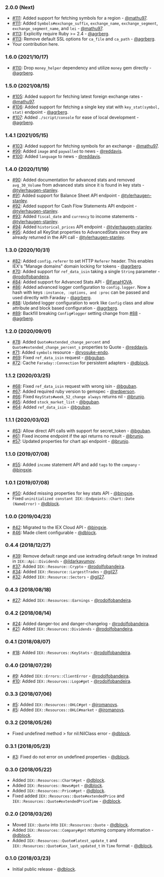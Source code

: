 ### 2.0.0 (Next)
* [#111](https://github.com/dblock/iex-ruby-client/pull/111): Added support for fetching symbols for a region - [@mathu97](https://github.com/mathu97).
* [#111](https://github.com/dblock/iex-ruby-client/pull/111): Added `Symbols#exchange_suffix`, `exchange_name`, `exchange_segment`, `exchange_segment_name`, and `lei` - [@mathu97](https://github.com/mathu97).
* [#113](https://github.com/dblock/iex-ruby-client/pull/113): Explicitly require Ruby >= 2.4 - [@agrberg](https://github.com/agrberg).
* [#113](https://github.com/dblock/iex-ruby-client/pull/113): Remove default SSL options for `ca_file` and `ca_path` - [@agrberg](https://github.com/agrberg).
* Your contribution here.

### 1.6.0 (2021/10/17)
* [#110](https://github.com/dblock/iex-ruby-client/pull/110): Drop `money_helper` dependency and utilize `money` gem directly - [@agrberg](https://github.com/agrberg).

### 1.5.0 (2021/08/15)
* [#105](https://github.com/dblock/iex-ruby-client/pull/105): Added support for fetching latest foreign exchange rates - [@mathu97](https://github.com/mathu97).
* [#106](https://github.com/dblock/iex-ruby-client/pull/106): Added support for fetching a single key stat with `key_stat(symbol, stat)` endpoint - [@agrberg](https://github.com/agrberg).
* [#107](https://github.com/dblock/iex-ruby-client/pull/107): Added `./script/console` for ease of local development - [@agrberg](https://github.com/agrberg).

### 1.4.1 (2021/05/15)
* [#103](https://github.com/dblock/iex-ruby-client/pull/103): Added support for fetching symbols for an exchange - [@mathu97](https://github.com/mathu97).
* [#99](https://github.com/dblock/iex-ruby-client/pull/99): Added `image` and `paywalled` to news - [@reddavis](https://github.com/reddavis).
* [#100](https://github.com/dblock/iex-ruby-client/pull/100): Added `language` to news - [@reddavis](https://github.com/reddavis).

### 1.4.0 (2020/11/19)
* [#90](https://github.com/dblock/iex-ruby-client/pull/90): Added documentation for advanced stats and removed `avg_30_Volume` from advanced stats since it is found in key stats - [@tylerhaugen-stanley](https://github.com/tylerhaugen-stanley).
* [#91](https://github.com/dblock/iex-ruby-client/pull/91): Added support for Balance Sheet API endpoint - [@tylerhaugen-stanley](https://github.com/tylerhaugen-stanley).
* [#92](https://github.com/dblock/iex-ruby-client/pull/92): Added support for Cash Flow Statements API endpoint - [@tylerhaugen-stanley](https://github.com/tylerhaugen-stanley).
* [#93](https://github.com/dblock/iex-ruby-client/pull/93): Added `fiscal_date` and `currency` to income statements - [@tylerhaugen-stanley](https://github.com/tylerhaugen-stanley).
* [#94](https://github.com/dblock/iex-ruby-client/pull/94): Added `historical_prices` API endpoint - [@tylerhaugen-stanley](https://github.com/tylerhaugen-stanley).
* [#95](https://github.com/dblock/iex-ruby-client/pull/95): Added all KeyStat properties to AdvancedStats since they are already returned in the API call - [@tylerhaugen-stanley](https://github.com/tylerhaugen-stanley).

### 1.3.0 (2020/10/31)

* [#82](https://github.com/dblock/iex-ruby-client/pull/82): Added `config.referer` to set HTTP `Referer` header. This enables IEX's "Manage domains" domain locking for tokens - [@agrberg](https://github.com/agrberg).
* [#70](https://github.com/dblock/iex-ruby-client/pull/70): Added support for `ref_data_isin` taking a single `String` parameter - [@rodolfobandeira](https://github.com/rodolfobandeira).
* [#84](https://github.com/dblock/iex-ruby-client/pull/84): Added support for Advanced Stats API - [@FanaHOVA](https://github.com/fanahova).
* [#86](https://github.com/dblock/iex-ruby-client/issues/86): Added advanced logger configuration to `config.logger`. Now a hash with keys `:instance, :options, and :proc` can be passed and used directly with Faraday - [@agrberg](https://github.com/agrberg).
* [#88](https://github.com/dblock/iex-ruby-client/pull/88): Updated logger configuration to work like `Config` class and allow attribute and block based configuration - [@agrberg](https://github.com/agrberg).
* [#89](https://github.com/dblock/iex-ruby-client/pull/89): Backfill breaking `Config#logger` setting change from [#88](https://github.com/dblock/iex-ruby-client/pull/88) - [@agrberg](https://github.com/agrberg).

### 1.2.0 (2020/09/01)

* [#78](https://github.com/dblock/iex-ruby-client/pull/78): Added `Quote#extended_change_percent` and `Quote#extended_change_percent_s` properties to Quote - [@reddavis](https://github.com/reddavis).
* [#71](https://github.com/dblock/iex-ruby-client/pull/71): Added `symbols` resource - [@ryosuke-endo](https://github.com/ryosuke-endo).
* [#69](https://github.com/dblock/iex-ruby-client/pull/69): Fixed `ref_data_isin` request - [@bguban](https://github.com/bguban).
* [#72](https://github.com/dblock/iex-ruby-client/pull/72): Cache `Faraday::Connection` for persistent adapters - [@dblock](https://github.com/dblock).

### 1.1.2 (2020/03/25)

* [#68](https://github.com/dblock/iex-ruby-client/pull/68): Fixed `ref_data_isin` request with wrong isin - [@bguban](https://github.com/bguban).
* [#67](https://github.com/dblock/iex-ruby-client/pull/67): Added required ruby version to gemspec - [@wdperson](https://github.com/wdperson).
* [#66](https://github.com/dblock/iex-ruby-client/pull/66): Fixed `KeyStats#week_52_change always` returns nil - [@brunjo](https://github.com/brunjo).
* [#65](https://github.com/dblock/iex-ruby-client/pull/65): Added `stock_market_list` - [@bguban](https://github.com/bguban).
* [#64](https://github.com/dblock/iex-ruby-client/pull/64): Added `ref_data_isin` - [@bguban](https://github.com/bguban).

### 1.1.1 (2020/03/02)

* [#63](https://github.com/dblock/iex-ruby-client/pull/63): Allow direct API calls with support for secret_token - [@bguban](https://github.com/bguban).
* [#61](https://github.com/dblock/iex-ruby-client/pull/61): Fixed income endpoint if the api returns no result - [@brunjo](https://github.com/brunjo).
* [#57](https://github.com/dblock/iex-ruby-client/pull/57): Updated properties for chart api endpoint - [@brunjo](https://github.com/brunjo).

### 1.1.0 (2019/07/08)

* [#55](https://github.com/dblock/iex-ruby-client/pull/55): Added `income` statement API and add `tags` to the `company` - [@bingxie](https://github.com/bingxie).

### 1.0.1 (2019/07/08)

* [#50](https://github.com/dblock/iex-ruby-client/pull/50): Added missing properties for key stats API - [@bingxie](https://github.com/bingxie).
* Fixed `uninitialized constant IEX::Endpoints::Chart::Date (NameError)` - [@dblock](https://github.com/dblock).

### 1.0.0 (2019/04/23)

* [#42](https://github.com/dblock/iex-ruby-client/pull/42): Migrated to the IEX Cloud API - [@bingxie](https://github.com/bingxie).
* [#46](https://github.com/dblock/iex-ruby-client/pull/46): Made client configurable - [@dblock](https://github.com/dblock).

### 0.4.4 (2018/12/27)

* [#39](https://github.com/dblock/iex-ruby-client/pull/39): Remove default range and use iextrading default range 1m instead in `IEX::Api::Dividends` - [@ildarkayumov](https://github.com/ildarkayumov).
* [#37](https://github.com/dblock/iex-ruby-client/pull/37): Added `IEX::Resource::Crypto` - [@rodolfobandeira](https://github.com/rodolfobandeira).
* [#34](https://github.com/dblock/iex-ruby-client/pull/34): Added `IEX::Resource::LargestTrades` - [@gil27](https://github.com/gil27).
* [#32](https://github.com/dblock/iex-ruby-client/pull/32): Added `IEX::Resource::Sectors` - [@gil27](https://github.com/gil27).

### 0.4.3 (2018/08/18)

* [#27](https://github.com/dblock/iex-ruby-client/pull/27): Added `IEX::Resources::Earnings` - [@rodolfobandeira](https://github.com/rodolfobandeira).

### 0.4.2 (2018/08/14)

* [#24](https://github.com/dblock/iex-ruby-client/pull/24): Added danger-toc and danger-changelog - [@rodolfobandeira](https://github.com/rodolfobandeira).
* [#21](https://github.com/dblock/iex-ruby-client/pull/21): Added `IEX::Resources::Dividends` - [@rodolfobandeira](https://github.com/rodolfobandeira).

### 0.4.1 (2018/08/07)

* [#18](https://github.com/dblock/iex-ruby-client/pull/18): Added `IEX::Resources::KeyStats` - [@rodolfobandeira](https://github.com/rodolfobandeira).

### 0.4.0 (2018/07/29)

* [#9](https://github.com/dblock/iex-ruby-client/pull/9): Added `IEX::Errors::ClientError` - [@rodolfobandeira](https://github.com/rodolfobandeira).
* [#10](https://github.com/dblock/iex-ruby-client/pull/10): Added `IEX::Resources::Logo#get` - [@rodolfobandeira](https://github.com/rodolfobandeira).

### 0.3.3 (2018/07/06)

* [#5](https://github.com/dblock/iex-ruby-client/pull/5): Added `IEX::Resources::OHLC#get` - [@jromanovs](https://github.com/jromanovs).
* [#5](https://github.com/dblock/iex-ruby-client/pull/5): Added `IEX::Resources::OHLC#market` - [@jromanovs](https://github.com/jromanovs).

### 0.3.2 (2018/05/26)

* Fixed undefined method > for nil:NilClass error - [@dblock](https://github.com/dblock).

### 0.3.1 (2018/05/23)

* [#3](https://github.com/dblock/iex-ruby-client/issues/3): Fixed do not error on undefined properties - [@dblock](https://github.com/dblock).

### 0.3.0 (2018/05/22)

* Added `IEX::Resources::Chart#get` - [@dblock](https://github.com/dblock).
* Added `IEX::Resources::News#get` - [@dblock](https://github.com/dblock).
* Added `IEX::Resources::Price#get` - [@dblock](https://github.com/dblock).
* Fixed added `IEX::Resources::Quote#extendedPrice` and `IEX::Resources::Quote#extendedPriceTime` - [@dblock](https://github.com/dblock).

### 0.2.0 (2018/03/26)

* Moved `IEX::Quote` into `IEX::Resources::Quote` - [@dblock](https://github.com/dblock).
* Added `IEX::Resources::Company#get` returning company information - [@dblock](https://github.com/dblock).
* Added `IEX::Resources::Quote#latest_update_t` and `IEX::Resources::Quote#iex_last_updated_t` in `Time` format - [@dblock](https://github.com/dblock).

### 0.1.0 (2018/03/23)

* Initial public release - [@dblock](https://github.com/dblock).
